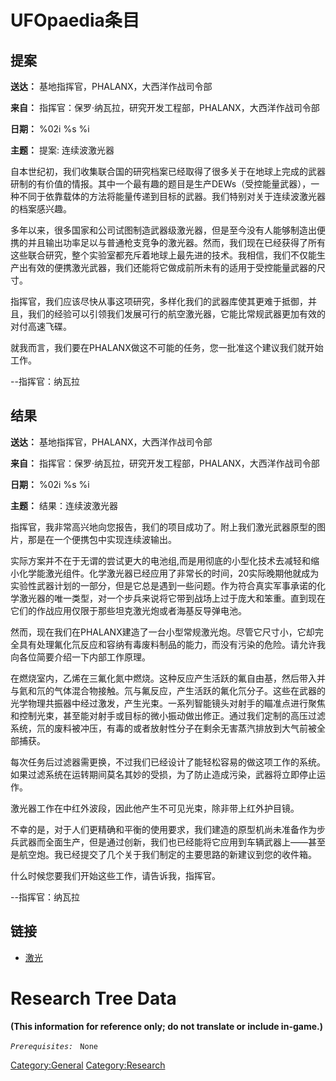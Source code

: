 # UFOpaedia条目

## 提案

**送达：** 基地指挥官，PHALANX，大西洋作战司令部

**来自：**
指挥官：保罗·纳瓦拉，研究开发工程部，PHALANX，大西洋作战司令部

**日期：** %02i %s %i

**主题：** 提案: 连续波激光器

自本世纪初，我们收集联合国的研究档案已经取得了很多关于在地球上完成的武器研制的有价值的情报。其中一个最有趣的题目是生产DEWs（受控能量武器），一种不同于依靠载体的方法将能量传递到目标的武器。我们特别对关于连续波激光器的档案感兴趣。

多年以来，很多国家和公司试图制造武器级激光器，但是至今没有人能够制造出便携的并且输出功率足以与普通枪支竞争的激光器。然而，我们现在已经获得了所有这些联合研究，整个实验室都充斥着地球上最先进的技术。我相信，我们不仅能生产出有效的便携激光武器，我们还能将它做成前所未有的适用于受控能量武器的尺寸。

指挥官，我们应该尽快从事这项研究，多样化我们的武器库使其更难于抵御，并且，我们的经验可以引领我们发展可行的航空激光器，它能比常规武器更加有效的对付高速飞碟。

就我而言，我们要在PHALANX做这不可能的任务，您一批准这个建议我们就开始工作。

--指挥官：纳瓦拉

## 结果

**送达：** 基地指挥官，PHALANX，大西洋作战司令部

**来自：**
指挥官：保罗·纳瓦拉，研究开发工程部，PHALANX，大西洋作战司令部

**日期：** %02i %s %i

**主题：** 结果：连续波激光器

指挥官，我非常高兴地向您报告，我们的项目成功了。附上我们激光武器原型的图片，那是在一个便携包中实现连续波输出。

实际方案并不在于无谓的尝试更大的电池组,而是用彻底的小型化技术去减轻和缩小化学能激光组件。化学激光器已经应用了非常长的时间，20实际晚期他就成为实验性武器计划的一部分，但是它总是遇到一些问题。作为符合真实军事承诺的化学激光器的唯一类型，对一个步兵来说将它带到战场上过于庞大和笨重。直到现在它们的作战应用仅限于那些坦克激光炮或者海基反导弹电池。

然而，现在我们在PHALANX建造了一台小型常规激光炮。尽管它尺寸小，它却完全具有处理氟化氘反应和容纳有毒废料制品的能力，而没有污染的危险。请允许我向各位简要介绍一下内部工作原理。

在燃烧室内，乙烯在三氟化氮中燃烧。这种反应产生活跃的氟自由基，然后带入并与氦和氘的气体混合物接触。氘与氟反应，产生活跃的氟化氘分子。这些在武器的光学物理共振器中经过激发，产生光束。一系列智能镜头对射手的瞄准点进行聚焦和控制光束，甚至能对射手或目标的微小振动做出修正。通过我们定制的高压过滤系统，氘的废料被冲压，有毒的或者放射性分子在剩余无害蒸汽排放到大气前被全部捕获。

每次任务后过滤器需更换，不过我们已经设计了能轻松容易的做这项工作的系统。如果过滤系统在运转期间莫名其妙的受损，为了防止造成污染，武器将立即停止运作。

激光器工作在中红外波段，因此他产生不可见光束，除非带上红外护目镜。

不幸的是，对于人们更精确和平衡的使用要求，我们建造的原型机尚未准备作为步兵武器而全面生产，但是通过创新，我们也已经能将它应用到车辆武器上——甚至是航空炮。我已经提交了几个关于我们制定的主要思路的新建议到您的收件箱。

什么时候您要我们开始这些工作，请告诉我，指挥官。

--指挥官：纳瓦拉

## 链接

- [激光](伤害#激光 "wikilink")

# Research Tree Data

**(This information for reference only; do not translate or include
in-game.)**

*`Prerequisites:`*
` None`

[Category:General](Category:General "wikilink")
[Category:Research](Category:Research "wikilink")